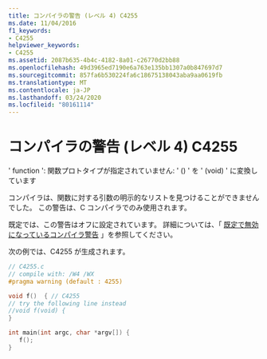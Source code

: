 ```yaml
---
title: コンパイラの警告 (レベル 4) C4255
ms.date: 11/04/2016
f1_keywords:
- C4255
helpviewer_keywords:
- C4255
ms.assetid: 2087b635-4b4c-4182-8a01-c26770d2bb88
ms.openlocfilehash: 49d3965ed7190e6a763e135bb1307a0b847697d7
ms.sourcegitcommit: 857fa6b530224fa6c18675138043aba9aa0619fb
ms.translationtype: MT
ms.contentlocale: ja-JP
ms.lasthandoff: 03/24/2020
ms.locfileid: "80161114"
---
```

# <a name="compiler-warning-level-4-c4255"></a>コンパイラの警告 (レベル 4) C4255

' function ': 関数プロトタイプが指定されていません: ' () ' を ' (void) ' に変換しています

コンパイラは、関数に対する引数の明示的なリストを見つけることができませんでした。 この警告は、C コンパイラでのみ使用されます。

既定では、この警告はオフに設定されています。 詳細については、「 [既定で無効になっているコンパイラ警告](../../preprocessor/compiler-warnings-that-are-off-by-default.md) 」を参照してください。

次の例では、C4255 が生成されます。

```c
// C4255.c
// compile with: /W4 /WX
#pragma warning (default : 4255)

void f()  { // C4255
// try the following line instead
//void f(void) {
}

int main(int argc, char *argv[]) {
   f();
}
```
